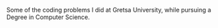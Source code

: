 Some of the coding problems I did at Gretsa University, while pursuing a Degree in Computer Science.